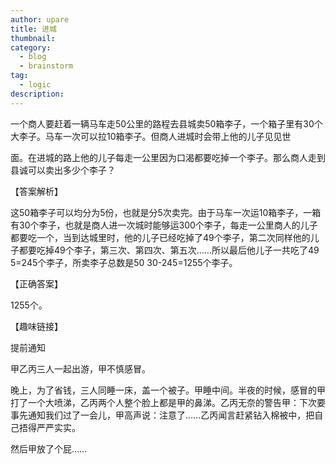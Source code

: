 ```yaml
---
author: upare
title: 进城
thumbnail:
category:
  - blog
  - brainstorm
tag:
  - logic
description: 
---
```

一个商人要赶着一辆马车走50公里的路程去县城卖50箱李子，一个箱子里有30个大李子。马车一次可以拉10箱李子。但商人进城时会带上他的儿子见见世

面。在进城的路上他的儿子每走一公里因为口渴都要吃掉一个李子。那么商人走到县诚可以卖出多少个李子？

【答案解析】

这50箱李子可以均分为5份，也就是分5次卖完。由于马车一次运10箱李子，一箱有30个李子，也就是商人进一次城时能够运300个李子，每走一公里商人的儿子都要吃一个，当到达城里时，他的儿子已经吃掉了49个李子，第二次同样他的儿子都要吃掉49个李子，第三次、第四次、第五次……所以最后他儿子一共吃了49 5=245个李子，所卖李子总数是50 30-245=1255个李子。

【正确答案】

1255个。

【趣味链接】

提前通知

甲乙丙三人一起出游，甲不慎感冒。

晚上，为了省钱，三人同睡一床，盖一个被子。甲睡中间。半夜的时候，感冒的甲打了一个大喷涕，乙丙两个人整个脸上都是甲的鼻涕。乙丙无奈的警告甲：下次要事先通知我们过了一会儿，甲高声说：注意了……乙丙闻言赶紧钻入棉被中，把自己捂得严严实实。

然后甲放了个屁……